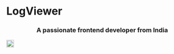 # LogViewer

<h3 align="center">A passionate frontend developer from India</h3>
<p align="left"><img src="https://konpa.github.io/devicon/devicon.git/icons/go/go-original.svg" alt="go" width="20" height="20"/></p>
